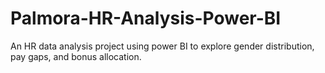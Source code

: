 # Palmora-HR-Analysis-Power-BI
An HR data analysis project using power BI to explore gender distribution, pay gaps, and bonus allocation.
